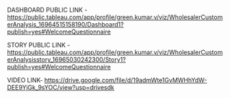 DASHBOARD PUBLIC LINK -
https://public.tableau.com/app/profile/green.kumar.v/viz/WholesalerCustomerAnalysis_16964515158190/Dashboard1?publish=yes#WelcomeQuestionnaire

STORY PUBLIC LINK -
https://public.tableau.com/app/profile/green.kumar.v/viz/WholesalerCustomerAnalysisstory_16965030242300/Story1?publish=yes#WelcomeQuestionnaire

VIDEO LINK-
https://drive.google.com/file/d/19admWte1GvMWHhYdW-DEE9YjGk_9sYOC/view?usp=drivesdk
